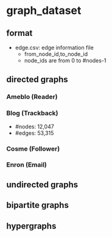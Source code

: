 # graph_dataset
## format
* edge.csv: edge information file
  * from_node_id,to_node_id
  * node_ids are from 0 to #nodes-1
## directed graphs
### Ameblo (Reader)
### Blog (Trackback)
* #nodes: 12,047
* #edges: 53,315
### Cosme (Follower)
### Enron (Email)
## undirected graphs
## bipartite graphs
## hypergraphs
